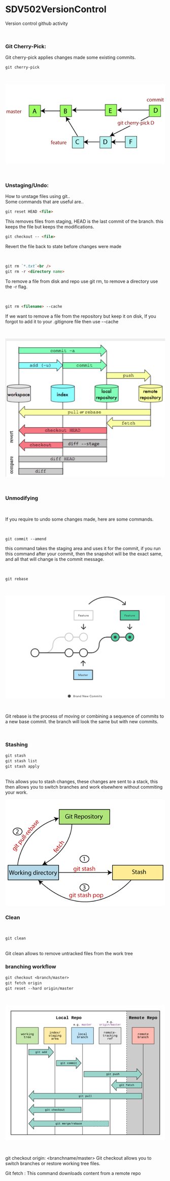 # SDV502VersionControl
Version control github activity

<br />

### Git Cherry-Pick:<br /> 
Git cherry-pick applies changes made some existing commits.

```markdown
git cherry-pick
```
<br />

</p>
<p align="center"> 
<img src="images/git-cherry-pick.png" />
</p>

<br />

### Unstaging/Undo:<br /> 
How to unstage files using git..
<br />
Some commands that are useful are..
<br />

```markdown
git reset HEAD <file>
```
This removes files from staging, HEAD is the last commit of the branch.
this keeps the file but keeps the modifications.
<br />

```markdown
git checkout -- <file>
```
Revert the file back to state before changes were made 

<br />

```markdown 
git rm `*.txt`<br />
git rm -r <directory name>
```
To remove a file from disk and repo use git rm, to remove a directory use the -r flag.

<br />

```markdown
git rm <filename> --cache
```
If we want to remove a file from the repository but keep it on disk, If you forgot to add it to your .gitignore file then use --cache

<br />

</p>
<p align="center"> 
<img src="images/diagram.png" />
</p>

<br />

### Unmodifying 

<br />

If you require to undo some changes made, here are some commands.

<br />

```markdown
git commit --amend
```

this command takes the staging area and uses it for the commit, if you run this command after your commit, then the snapshot will be the exact same, and all that will change is the commit message.

<br />

```markdown
git rebase 
```
<br />
</p>
<p align="center"> 
<img src="images/rebase.png" />
</p>

<br />

Git rebase is the process of moving or combining a sequence of commits to a new base commit. the branch will look the same but with new commits. 

<br />

### Stashing

```markdown
git stash
git stash list
git stash apply
```
<br />
This allows you to stash changes, these changes are sent to a stack, this then allows you to switch branches and work elsewhere without commiting your work.
<br />

</p>
<p align="center"> 
<img src="images/git-stash.png" />
</p>

### Clean

<br />

```markdown
git clean
```
<br />
Git clean allows to remove untracked files from the work tree
<br />

### branching workflow

```markdown
git checkout <branch/master>
git fetch origin
git reset --hard origin/master
```
<br />

</p>
<p align="center"> 
<img src="images/flow.png" />
</p>

<br />

git checkout origin: <branchname/master> Git checkout allows you to switch branches or restore working tree files.

Git fetch <orign>: This command downloads content from a remote repo

